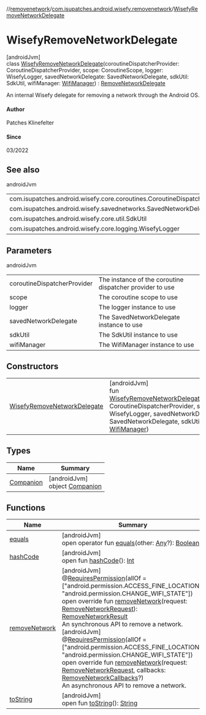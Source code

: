 //[removenetwork](../../../index.md)/[com.isupatches.android.wisefy.removenetwork](../index.md)/[WisefyRemoveNetworkDelegate](index.md)

# WisefyRemoveNetworkDelegate

[androidJvm]\
class [WisefyRemoveNetworkDelegate](index.md)(coroutineDispatcherProvider: CoroutineDispatcherProvider, scope: CoroutineScope, logger: WisefyLogger, savedNetworkDelegate: SavedNetworkDelegate, sdkUtil: SdkUtil, wifiManager: [WifiManager](https://developer.android.com/reference/kotlin/android/net/wifi/WifiManager.html)) : [RemoveNetworkDelegate](../-remove-network-delegate/index.md)

An internal Wisefy delegate for removing a network through the Android OS.

#### Author

Patches Klinefelter

#### Since

03/2022

## See also

androidJvm

| | |
|---|---|
| com.isupatches.android.wisefy.core.coroutines.CoroutineDispatcherProvider |  |
| com.isupatches.android.wisefy.savednetworks.SavedNetworkDelegate |  |
| com.isupatches.android.wisefy.core.util.SdkUtil |  |
| com.isupatches.android.wisefy.core.logging.WisefyLogger |  |

## Parameters

androidJvm

| | |
|---|---|
| coroutineDispatcherProvider | The instance of the coroutine dispatcher provider to use |
| scope | The coroutine scope to use |
| logger | The logger instance to use |
| savedNetworkDelegate | The SavedNetworkDelegate instance to use |
| sdkUtil | The SdkUtil instance to use |
| wifiManager | The WifiManager instance to use |

## Constructors

| | |
|---|---|
| [WisefyRemoveNetworkDelegate](-wisefy-remove-network-delegate.md) | [androidJvm]<br>fun [WisefyRemoveNetworkDelegate](-wisefy-remove-network-delegate.md)(coroutineDispatcherProvider: CoroutineDispatcherProvider, scope: CoroutineScope, logger: WisefyLogger, savedNetworkDelegate: SavedNetworkDelegate, sdkUtil: SdkUtil, wifiManager: [WifiManager](https://developer.android.com/reference/kotlin/android/net/wifi/WifiManager.html)) |

## Types

| Name | Summary |
|---|---|
| [Companion](-companion/index.md) | [androidJvm]<br>object [Companion](-companion/index.md) |

## Functions

| Name | Summary |
|---|---|
| [equals](../../com.isupatches.android.wisefy.removenetwork.entities/-remove-network-result/-failure/-result-code/index.md#585090901%2FFunctions%2F-2039424092) | [androidJvm]<br>open operator fun [equals](../../com.isupatches.android.wisefy.removenetwork.entities/-remove-network-result/-failure/-result-code/index.md#585090901%2FFunctions%2F-2039424092)(other: [Any](https://kotlinlang.org/api/latest/jvm/stdlib/kotlin/-any/index.html)?): [Boolean](https://kotlinlang.org/api/latest/jvm/stdlib/kotlin/-boolean/index.html) |
| [hashCode](../../com.isupatches.android.wisefy.removenetwork.entities/-remove-network-result/-failure/-result-code/index.md#1794629105%2FFunctions%2F-2039424092) | [androidJvm]<br>open fun [hashCode](../../com.isupatches.android.wisefy.removenetwork.entities/-remove-network-result/-failure/-result-code/index.md#1794629105%2FFunctions%2F-2039424092)(): [Int](https://kotlinlang.org/api/latest/jvm/stdlib/kotlin/-int/index.html) |
| [removeNetwork](remove-network.md) | [androidJvm]<br>@[RequiresPermission](https://developer.android.com/reference/kotlin/androidx/annotation/RequiresPermission.html)(allOf = [&quot;android.permission.ACCESS_FINE_LOCATION&quot;, &quot;android.permission.CHANGE_WIFI_STATE&quot;])<br>open override fun [removeNetwork](remove-network.md)(request: [RemoveNetworkRequest](../../com.isupatches.android.wisefy.removenetwork.entities/-remove-network-request/index.md)): [RemoveNetworkResult](../../com.isupatches.android.wisefy.removenetwork.entities/-remove-network-result/index.md)<br>An synchronous API to remove a network.<br>[androidJvm]<br>@[RequiresPermission](https://developer.android.com/reference/kotlin/androidx/annotation/RequiresPermission.html)(allOf = [&quot;android.permission.ACCESS_FINE_LOCATION&quot;, &quot;android.permission.CHANGE_WIFI_STATE&quot;])<br>open override fun [removeNetwork](remove-network.md)(request: [RemoveNetworkRequest](../../com.isupatches.android.wisefy.removenetwork.entities/-remove-network-request/index.md), callbacks: [RemoveNetworkCallbacks](../../com.isupatches.android.wisefy.removenetwork.callbacks/-remove-network-callbacks/index.md)?)<br>An asynchronous API to remove a network. |
| [toString](../../com.isupatches.android.wisefy.removenetwork.entities/-remove-network-result/-failure/-result-code/index.md#1616463040%2FFunctions%2F-2039424092) | [androidJvm]<br>open fun [toString](../../com.isupatches.android.wisefy.removenetwork.entities/-remove-network-result/-failure/-result-code/index.md#1616463040%2FFunctions%2F-2039424092)(): [String](https://kotlinlang.org/api/latest/jvm/stdlib/kotlin/-string/index.html) |
